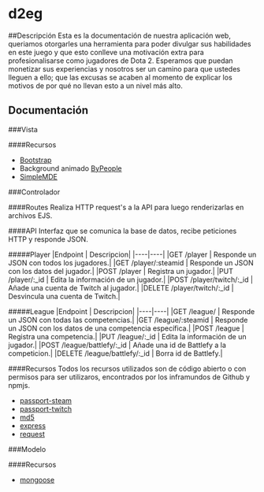 # d2eg
##Descripción
Esta es la documentación de nuestra aplicación web, queriamos otorgarles una herramienta para poder
divulgar sus habilidades en este juego y que esto conlleve una motivación extra para profesionalisarse como jugadores de Dota 2.
Esperamos que puedan monetizar sus experiencias y nosotros ser un camino para que ustedes lleguen a ello; que las excusas
se acaben al momento de explicar los motivos de por qué no llevan esto a un nivel más alto.



## Documentación

###Vista

####Recursos

* [Bootstrap](http://getbootstrap.com/)
* Background animado [ByPeople](http://www.bypeople.com/animated-background-based/)
* [SimpleMDE](https://github.com/NextStepWebs/simplemde-markdown-editor)

###Controlador



####Routes
Realiza HTTP request's a la API para luego renderizarlas en archivos EJS.

####API
Interfaz que se comunica la base de datos, recibe peticiones HTTP y responde JSON.
 
#####Player
|Endpoint | Descripcion|
|----|----|
|GET /player | Responde un JSON con todos los jugadores.| 
|GET /player/:steamid | Responde un JSON con los datos del jugador.| 
|POST /player | Registra un jugador.| 
|PUT /player/:_id | Edita la información de un jugador.| 
|POST /player/twitch/:_id | Añade una cuenta de Twitch al jugador.|
|DELETE /player/twitch/:_id | Desvincula una cuenta de Twitch.|

#####League
|Endpoint | Descripcion|
|----|----|
|GET /league/ | Responde un JSON con todas las competencias.| 
|GET /league/:steamid | Responde un JSON con los datos de una competencia específica.|
|POST /league | Registra una competencia.| 
|PUT /league/:_id | Edita la información de un jugador.| 
|POST /league/battlefy/:_id | Añade una id de Battlefy a la competicion.|
|DELETE /league/battlefy/:_id | Borra id de Battlefy.|


####Recursos
Todos los recursos utilizados son de código abierto o con permisos para ser utilizaros, encontrados por los inframundos de
 Github y npmjs.

* [passport-steam](https://github.com/liamcurry/passport-steam)
* [passport-twitch](https://github.com/Schmoopiie/passport-twitch)
* [md5](https://github.com/pvorb/node-md5)
* [express](https://www.npmjs.com/package/express)
* [request](https://www.npmjs.com/package/request)

###Modelo

####Recursos

* [mongoose](https://www.npmjs.com/package/mongoose)
